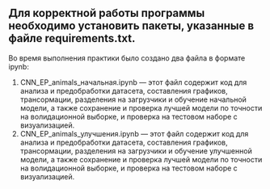 ## Для корректной работы программы необходимо установить пакеты, указанные в файле requirements.txt.
Во время выполнения практики было создано два файла в формате ipynb:
1. CNN_EP_animals_начальная.ipynb — этот файл содержит код для анализа и предобработки датасета, составления графиков, трансормации, разделения на загрузчики и обучение начальной модели, а также сохранение и проверка лучшей модели по точности на волидационной выборке, и проверка на тестовом наборе с визуализацией.
2. CNN_EP_animals_улучшения.ipynb — этот файл содержит код для анализа и предобработки датасета, составления графиков, трансормации, разделения на загрузчики и обучение улучшенной модели, а также сохранение и проверка лучшей модели по точности на волидационной выборке, и проверка на тестовом наборе с визуализацией.

